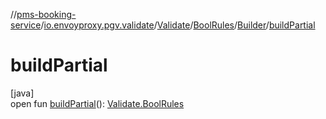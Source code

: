 //[pms-booking-service](../../../../../index.md)/[io.envoyproxy.pgv.validate](../../../index.md)/[Validate](../../index.md)/[BoolRules](../index.md)/[Builder](index.md)/[buildPartial](build-partial.md)

# buildPartial

[java]\
open fun [buildPartial](build-partial.md)(): [Validate.BoolRules](../index.md)